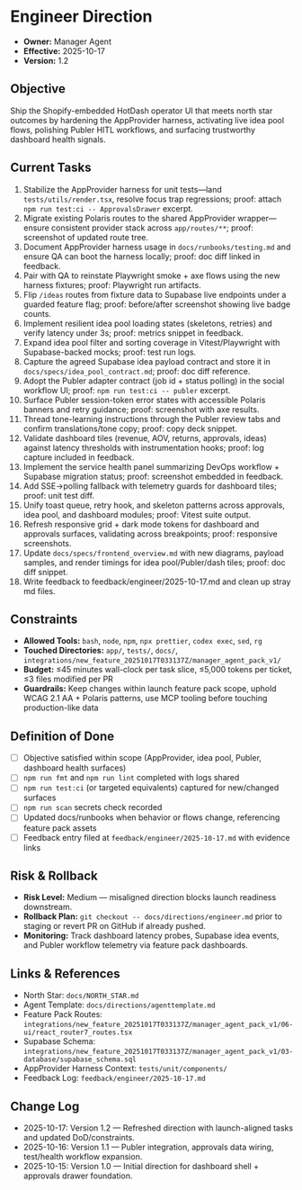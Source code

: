 # Engineer Direction

- **Owner:** Manager Agent
- **Effective:** 2025-10-17
- **Version:** 1.2

## Objective

Ship the Shopify-embedded HotDash operator UI that meets north star outcomes by hardening the AppProvider harness, activating live idea pool flows, polishing Publer HITL workflows, and surfacing trustworthy dashboard health signals.

## Current Tasks

1. Stabilize the AppProvider harness for unit tests—land `tests/utils/render.tsx`, resolve focus trap regressions; proof: attach `npm run test:ci -- ApprovalsDrawer` excerpt.
2. Migrate existing Polaris routes to the shared AppProvider wrapper—ensure consistent provider stack across `app/routes/**`; proof: screenshot of updated route tree.
3. Document AppProvider harness usage in `docs/runbooks/testing.md` and ensure QA can boot the harness locally; proof: doc diff linked in feedback.
4. Pair with QA to reinstate Playwright smoke + axe flows using the new harness fixtures; proof: Playwright run artifacts.
5. Flip `/ideas` routes from fixture data to Supabase live endpoints under a guarded feature flag; proof: before/after screenshot showing live badge counts.
6. Implement resilient idea pool loading states (skeletons, retries) and verify latency under 3s; proof: metrics snippet in feedback.
7. Expand idea pool filter and sorting coverage in Vitest/Playwright with Supabase-backed mocks; proof: test run logs.
8. Capture the agreed Supabase idea payload contract and store it in `docs/specs/idea_pool_contract.md`; proof: doc diff reference.
9. Adopt the Publer adapter contract (job id + status polling) in the social workflow UI; proof: `npm run test:ci -- publer` excerpt.
10. Surface Publer session-token error states with accessible Polaris banners and retry guidance; proof: screenshot with axe results.
11. Thread tone-learning instructions through the Publer review tabs and confirm translations/tone copy; proof: copy deck snippet.
12. Validate dashboard tiles (revenue, AOV, returns, approvals, ideas) against latency thresholds with instrumentation hooks; proof: log capture included in feedback.
13. Implement the service health panel summarizing DevOps workflow + Supabase migration status; proof: screenshot embedded in feedback.
14. Add SSE→polling fallback with telemetry guards for dashboard tiles; proof: unit test diff.
15. Unify toast queue, retry hook, and skeleton patterns across approvals, idea pool, and dashboard modules; proof: Vitest suite output.
16. Refresh responsive grid + dark mode tokens for dashboard and approvals surfaces, validating across breakpoints; proof: responsive screenshots.
17. Update `docs/specs/frontend_overview.md` with new diagrams, payload samples, and render timings for idea pool/Publer/dash tiles; proof: doc diff snippet.
18. Write feedback to feedback/engineer/2025-10-17.md and clean up stray md files.

## Constraints

- **Allowed Tools:** `bash`, `node`, `npm`, `npx prettier`, `codex exec`, `sed`, `rg`
- **Touched Directories:** `app/`, `tests/`, `docs/`, `integrations/new_feature_20251017T033137Z/manager_agent_pack_v1/`
- **Budget:** ≤45 minutes wall-clock per task slice, ≤5,000 tokens per ticket, ≤3 files modified per PR
- **Guardrails:** Keep changes within launch feature pack scope, uphold WCAG 2.1 AA + Polaris patterns, use MCP tooling before touching production-like data

## Definition of Done

- [ ] Objective satisfied within scope (AppProvider, idea pool, Publer, dashboard health surfaces)
- [ ] `npm run fmt` and `npm run lint` completed with logs shared
- [ ] `npm run test:ci` (or targeted equivalents) captured for new/changed surfaces
- [ ] `npm run scan` secrets check recorded
- [ ] Updated docs/runbooks when behavior or flows change, referencing feature pack assets
- [ ] Feedback entry filed at `feedback/engineer/2025-10-17.md` with evidence links

## Risk & Rollback

- **Risk Level:** Medium — misaligned direction blocks launch readiness downstream.
- **Rollback Plan:** `git checkout -- docs/directions/engineer.md` prior to staging or revert PR on GitHub if already pushed.
- **Monitoring:** Track dashboard latency probes, Supabase idea events, and Publer workflow telemetry via feature pack dashboards.

## Links & References

- North Star: `docs/NORTH_STAR.md`
- Agent Template: `docs/directions/agenttemplate.md`
- Feature Pack Routes: `integrations/new_feature_20251017T033137Z/manager_agent_pack_v1/06-ui/react_router7_routes.tsx`
- Supabase Schema: `integrations/new_feature_20251017T033137Z/manager_agent_pack_v1/03-database/supabase_schema.sql`
- AppProvider Harness Context: `tests/unit/components/`
- Feedback Log: `feedback/engineer/2025-10-17.md`

## Change Log

- 2025-10-17: Version 1.2 — Refreshed direction with launch-aligned tasks and updated DoD/constraints.
- 2025-10-16: Version 1.1 — Publer integration, approvals data wiring, test/health workflow expansion.
- 2025-10-15: Version 1.0 — Initial direction for dashboard shell + approvals drawer foundation.
